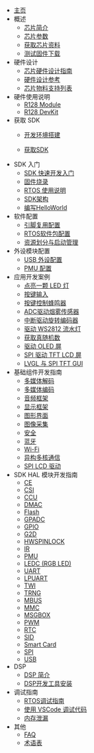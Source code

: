 - [主页](README.md)
- 概述
  - [芯片简介](r128/about_chip.md)
  - [芯片参数](r128/chip_info.md)
  - [获取芯片资料](r128/get_chip_ds.md)
  - [测试固件下载](r128/test_img.md)
- 硬件设计
  - [芯片硬件设计指南](hardware/hardware_design.md)
  - [硬件设计参考](hardware/ref_hardware_design.md)
  - [芯片物料支持列表](hardware/chip_support_list.md)
- 硬件使用说明
  - [R128 Module](devkit/r128_module.md)
  - [R128 DevKit](devkit/r128_devkit.md)
- 获取 SDK
  - [开发环境搭建](r128/prepare_dev_env.md)
  
  - [获取SDK](r128/get_sdk.md)
- SDK 入门
  - [SDK 快速开发入门](r128/sdk_intro.md)
  - [固件烧录](r128/flash_img.md)
  - [RTOS 使用说明](r128/rtos_manual.md)
  - [SDK架构](r128/sdk_tree.md)
  - [编写HelloWorld](r128/hello_world.md)
- 软件配置
  - [引脚复用配置](sdk_base/gpio_mux.md)
  - [RTOS软件包配置](sdk_base/rtos_package.md)
  - [资源划分与启动管理](sdk_base/boot_up.md)
- 外设模块配置
  - [USB 外设配置](peripheral/usb.md)
  - [PMU 配置](peripheral/pmu.md)
- 应用开发案例
  - [点亮一颗 LED 灯](demo/led_and_chihui.md)
  - [按键输入](demo/keypress.md)
  - [按键控制蜂鸣器](demo/keypressbuzz.md)
  - [ADC驱动烟雾传感器](demo/adc_mq2.md)
  - [中断驱动旋转编码器](demo/int_encoder.md)
  - [驱动 WS2812 流水灯](demo/ws2812.md)
  - [获取真随机数](demo/trand.md)
  - [驱动 OLED 屏](demo/oled.md)
  - [SPI 驱动 TFT LCD 屏](demo/spilcd.md)
  - [LVGL 与 SPI TFT GUI](demo/lvgl_spi.md)
- 基础组件开发指南
  - [多媒体解码](sdk_base/multimedia_dec.md)
  - [多媒体编码](sdk_base/multimedia_enc.md)
  - [音频框架](sdk_base/audio.md)
  - [显示框架](sdk_base/disp.md)
  - [图形界面](sdk_base/graphic.md)
  - [图像采集](sdk_base/video_capture.md)
  - [安全](sdk_base/sos.md)
  - [蓝牙](sdk_base/bluetooth.md)
  - [Wi-Fi](sdk_base/wifi.md)
  - [异构多核通信](sdk_base/amp.md)
  - [SPI LCD 驱动](sdk_base/spilcd.md)
- SDK HAL 模块开发指南
  - [CE](sdk_module/ce.md)
  - [CSI](sdk_module/csi.md)
  - [CCU](sdk_module/ccu.md)
  - [DMAC](sdk_module/dmac.md)
  - [Flash](sdk_module/flash.md)
  - [GPADC](sdk_module/gpadc.md)
  - [GPIO](sdk_module/gpio.md)
  - [G2D](sdk_module/g2d.md)
  - [HWSPINLOCK](sdk_module/spin.md)
  - [IR](sdk_module/ir.md)
  - [PMU](sdk_module/pmu.md)
  - [LEDC (RGB LED)](sdk_module/ledc.md)
  - [UART](sdk_module/uart.md)
  - [LPUART](sdk_module/lpuart.md)
  - [TWI](sdk_module/twi.md)
  - [TRNG](sdk_module/trng.md)
  - [MBUS](sdk_module/mbus.md)
  - [MMC](sdk_module/mmc.md)
  - [MSGBOX](sdk_module/msgbox.md)
  - [PWM](sdk_module/pwm.md)
  - [RTC](sdk_module/rtc.md)
  - [SID](sdk_module/sid.md)
  - [Smart Card](sdk_module/smartcard.md)
  - [SPI](sdk_module/spi.md)
  - [USB](sdk_module/usb.md)
- DSP 
  - [DSP 简介](dsp/dsp_intro.md)
  - [DSP开发工具安装](dsp/dsp_sdk.md)
- 调试指南
  - [RTOS调试指南](debug/debug_info.md)
  - [使用 VSCode 调试代码](debug/vsc_debug_info.md)
  - [内存泄漏](debug/memleak.md)
- 其他
  - [FAQ](others/faq.md)
  - [术语表](others/term.md)